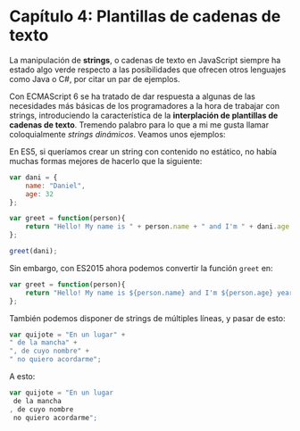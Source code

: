 # Capítulo 4: Plantillas de cadenas de texto

La manipulación de **strings**, o cadenas de texto en JavaScript siempre ha estado algo verde respecto a las posibilidades que ofrecen otros lenguajes como Java o C#, por citar un par de ejemplos. 

Con ECMAScript 6 se ha tratado de dar respuesta a algunas de las necesidades más básicas de los programadores a la hora de trabajar con strings, introduciendo la característica de la **interplación de plantillas de cadenas de texto**. Tremendo palabro para lo que a mi me gusta llamar coloquialmente *strings dinámicos*. Veamos unos ejemplos:

En ES5, si queríamos crear un string con contenido no estático, no había muchas formas mejores de hacerlo que la siguiente:

```javascript
var dani = {
    name: "Daniel",
    age: 32
};

var greet = function(person){
    return "Hello! My name is " + person.name + " and I'm " + dani.age + " years old";
};

greet(dani);
```

Sin embargo, con ES2015 ahora podemos convertir la función `greet` en:

```javascript
var greet = function(person){
    return "Hello! My name is ${person.name} and I'm ${person.age} years old";
};
```

También podemos disponer de strings de múltiples líneas, y pasar de esto:

```javascript
var quijote = "En un lugar" +
" de la mancha" +
", de cuyo nombre" +
" no quiero acordarme";
```

A esto:

```javascript
var quijote = "En un lugar
 de la mancha
, de cuyo nombre
 no quiero acordarme";
```
